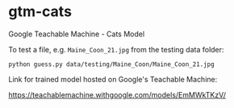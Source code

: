 # gtm-cats
Google Teachable Machine - Cats Model

To test a file, e.g. `Maine_Coon_21.jpg` from the testing data folder:

```
python guess.py data/testing/Maine_Coon/Maine_Coon_21.jpg
```

Link for trained model hosted on Google's Teachable Machine:

https://teachablemachine.withgoogle.com/models/EmMWkTKzV/
